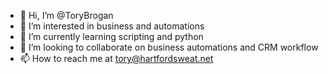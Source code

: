 - 👋 Hi, I’m @ToryBrogan
- 👀 I’m interested in business and automations
- 🌱 I’m currently learning scripting and python
- 💞️ I’m looking to collaborate on business automations and CRM workflow
- 📫 How to reach me at tory@hartfordsweat.net

<!---
ToryBrogan/ToryBrogan is a ✨ special ✨ repository because its `README.md` (this file) appears on your GitHub profile.
You can click the Preview link to take a look at your changes.
--->

